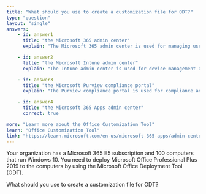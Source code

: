 ```yaml
---
title: "What should you use to create a customization file for ODT?"
type: "question"
layout: "single"
answers:
    - id: answer1
      title: "the Microsoft 365 admin center"
      explain: "The Microsoft 365 admin center is used for managing users, licenses and general tenant settings, not for creating ODT configuration files."

    - id: answer2
      title: "the Microsoft Intune admin center"
      explain: "The Intune admin center is used for device management and app deployment, but not for creating ODT configuration files."

    - id: answer3
      title: "the Microsoft Purview compliance portal"
      explain: "The Purview compliance portal is used for compliance and data governance, not for creating ODT configuration files."

    - id: answer4
      title: "the Microsoft 365 Apps admin center"
      correct: true

more: "Learn more about the Office Customization Tool"
learn: "Office Customization Tool"
link: "https://learn.microsoft.com/en-us/microsoft-365-apps/admin-center/overview-office-customization-tool"
---
```

Your organization has a Microsoft 365 E5 subscription and 100 computers that run Windows 10. You need to deploy Microsoft Office Professional Plus 2019 to the computers by using the Microsoft Office Deployment Tool (ODT).

What should you use to create a customization file for ODT?
